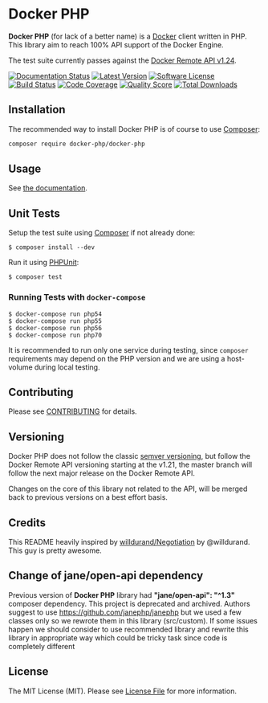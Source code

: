 Docker PHP
==========

**Docker PHP** (for lack of a better name) is a [Docker](http://docker.com/) client written in PHP.
This library aim to reach 100% API support of the Docker Engine.

The test suite currently passes against the [Docker Remote API v1.24](http://docs.docker.com/reference/api/docker_remote_api_v1.24/).

[![Documentation Status](https://readthedocs.org/projects/docker-php/badge/?version=latest)](http://docker-php.readthedocs.org/en/latest/)
[![Latest Version](https://img.shields.io/github/release/docker-php/docker-php.svg?style=flat-square)](https://github.com/docker-php/docker-php/releases)
[![Software License](https://img.shields.io/badge/license-MIT-brightgreen.svg?style=flat-square)](LICENSE)
[![Build Status](https://img.shields.io/travis/docker-php/docker-php.svg?branch=master&style=flat-square)](https://travis-ci.org/docker-php/docker-php)
[![Code Coverage](https://img.shields.io/scrutinizer/coverage/g/docker-php/docker-php.svg?style=flat-square)](https://scrutinizer-ci.com/g/docker-php/docker-php)
[![Quality Score](https://img.shields.io/scrutinizer/g/docker-php/docker-php.svg?style=flat-square)](https://scrutinizer-ci.com/g/docker-php/docker-php)
[![Total Downloads](https://img.shields.io/packagist/dt/docker-php/docker-php.svg?style=flat-square)](https://packagist.org/packages/docker-php/docker-php)



Installation
------------

The recommended way to install Docker PHP is of course to use [Composer](http://getcomposer.org/):

```bash
composer require docker-php/docker-php
```

Usage
-----

See [the documentation](http://docker-php.readthedocs.org/en/latest/).

Unit Tests
----------

Setup the test suite using [Composer](http://getcomposer.org/) if not already done:

```
$ composer install --dev
```

Run it using [PHPUnit](http://phpunit.de/):

```
$ composer test
```

### Running Tests with `docker-compose`

```
$ docker-compose run php54
$ docker-compose run php55
$ docker-compose run php56
$ docker-compose run php70
```

It is recommended to run only one service during testing, since `composer` requirements may depend on the PHP version and
we are using a host-volume during local testing.

Contributing
------------

Please see [CONTRIBUTING](CONTRIBUTING.md) for details.


Versioning
----------

Docker PHP does not follow the classic [semver versioning](http://semver.org/), but follow the Docker Remote API
versioning starting at the v1.21, the master branch will follow the next major release on the Docker Remote API.

Changes on the core of this library not related to the API, will be merged back to previous versions
on a best effort basis.

Credits
-------

This README heavily inspired by [willdurand/Negotiation](https://github.com/willdurand/Negotiation) by @willdurand. This guy is pretty awesome.

Change of jane/open-api dependency
----------------------------------

Previous version of **Docker PHP**  library had **"jane/open-api": "^1.3"**  composer dependency. This project is deprecated and archived.
Authors suggest to use https://github.com/janephp/janephp but we used a few classes only so we rewrote them in this library (src/custom). 
If some issues happen we should consider to use recommended library and rewrite this library in appropriate way which could be tricky task since code is completely different

License
-------

The MIT License (MIT). Please see [License File](LICENSE) for more information.
